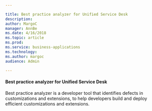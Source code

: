 ```yaml
---

title: Best practice analyzer for Unified Service Desk
description: 
author: MargoC
manager: AnnBe
ms.date: 4/16/2018
ms.topic: article
ms.prod: 
ms.service: business-applications
ms.technology: 
ms.author: margoc
audience: Admin

---
```

#### Best practice analyzer for Unified Service Desk



Best practice analyzer is a developer tool that identifies defects in
customizations and extensions, to help developers build and deploy efficient
customizations and extensions.
